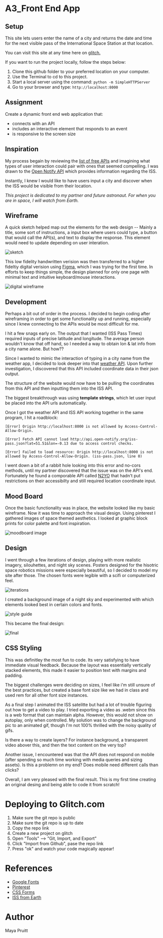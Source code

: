 # A3_Front End App
## Setup

This site lets users enter the name of a city and returns the date and time for the next visible pass of the International Space Station at that location. 

You can visit this site at any time here on [glitch.](https://pruitt-a3-frontendapp-iss.glitch.me)


If you want to run the project locally, follow the steps below:

1. Clone this github folder to your preferred location on your computer. 
2. Use the Terminal to cd to this project. 
3. Start a local server using the command: ```python -m SimpleHTTPServer```
4. Go to your browser and type: ```http://localhost:8000```

## Assignment

Create a dynamic front end web application that:

- connects with an API
- includes an interactive element that responds to an event 
- is responsive to the screen size

## Inspiration

My process begain by reviewing the [list of free APIs](https://github.com/public-apis/public-apis#text-analysis) and imagining what types of user interaction could pair with ones that seemed compelling. I was drawn to the [Open Notify API](http://open-notify.org/Open-Notify-API/ISS-Pass-Times/) which provides information regarding the ISS.

Instantly, I knew I would like to have users input a city and discover when the ISS would be visible from their location. 

*This project is dedicated to my partner and future astronaut. For when you are in space, I will watch from Earth.*

## Wireframe

A quick sketch helped map out the elements for the web design -- Mainly a title, some sort of instructions, a input box where users could type, a button that would call the API(s), and text to display the response. This element would need to update depending on user interation. 

![sketch](https://github.com/mayapruitt/A3_FrontEndApp/blob/master/documentation/outline.JPG)

This low fidelity handwritten verision was then transferred to a higher fideltiy digital verision using [Figma](https://www.figma.com/file/NCLBf8lVW6XSRqXC3nKzbl/Design?node-id=0%3A1), which I was trying for the first time. In efforts to keep things simple, the design planned for only one page with minimal text and intuitive keyboard/mouse interactions. 

![digital wireframe](https://github.com/mayapruitt/A3_FrontEndApp/blob/master/documentation/wireframe.png)

## Development

Perhaps a bit out of order in the process. I decided to begin coding after wireframing in order to get some functionality up and running, especially since I knew connecting to the APIs would be most difficult for me. 

I hit a few snags early on. The output that I wanted (ISS Pass Times) required inputs of precise latitude and longitude. The average person wouldn't know that off hand, so I needed a way to obtain lon & lat info from a city name alone. But how?? 

Since I wanted to mimic the interaction of typing in a city name from the weather app, I decided to look deeper into that [weather API](api.openweathermap.org). Upon further investigation, I discovered that this API included coordinate data in their json output. 

The structure of the website would now have to be pulling the coordinates from this API and then inputting them into the ISS API. 

The biggest breakthrough was using **template strings**, which let user input be placed into the API urls automatically. 

Once I got the weather API and ISS API working together in the same program, I hit a roadblock: 
```
[Error] Origin http://localhost:8000 is not allowed by Access-Control-Allow-Origin.

[Error] Fetch API cannot load http://api.open-notify.org/iss-pass.json?lat=51.51&lon=-0.13 due to access control checks.

[Error] Failed to load resource: Origin http://localhost:8000 is not allowed by Access-Control-Allow-Origin. (iss-pass.json, line 0)
```
I went down a bit of a rabbit hole looking into this error and no-cors methods, until my partner discovered that the issue was on the API's end. Fortunately he found a comporable API called [N2YO](https://www.n2yo.com/api/) that hadn't put restrictions on their accessibilty and still required location coordinate input. 

## Mood Board 

Once the basic functionality was in place, the website looked like my basic wireframe. Now it was time to approach the visual design. Using pinterest I gathered images of space themed aesthetics. I looked at graphic block prints for color palette and font inspiration.

![moodboard image](https://github.com/mayapruitt/A3_FrontEndApp/blob/master/documentation/moodboard.png)

## Design 

I went through a few iterations of design, playing with more realistic imagery, silouhettes, and night sky scenes.
Posters designed for the hisotric space robotics missions were especially beautiful, so I decided to model my site after those. The chosen fonts were legible with a scifi or computerized feel. 

![iterations](https://github.com/mayapruitt/A3_FrontEndApp/blob/master/documentation/iterations.png)

I created a background image of a night sky and experimented with which elements looked best in certain colors and fonts. 

![style guide](https://github.com/mayapruitt/A3_FrontEndApp/blob/master/documentation/styleguide.png)

This became the final design:

![final](https://github.com/mayapruitt/A3_FrontEndApp/blob/master/documentation/finaldesign.png)

## CSS Styling

This was definitley the most fun to code. Its very satisfying to have immediate visual feedback. Because the layout was essentially vertically stacked elements, this made it easier to position text with margins and padding. 

The biggest challenges were deciding on sizes, I feel like i'm still unsure of the best practices, but created a base font size like we had in class and used rem for all other font size instances. 

As a final step I animated the ISS satelitte but had a lot of trouble figuring out how to get a video to play. I tried exporting a video as .webm since this is a web format that can maintain alpha. However, this would not show on autoplay, only when controlled. My solution was to change the background pic to an animated gif, though I'm not 100% thrilled with the noisy quality of gifs. 

Is there a way to create layers? For instance background, a transparent video abover this, and then the text content on the very top?

Another issue, I encountered was that the API does not respond on mobile (after spending so much time working with media queries and sizing assets). Is this a problemn on my end? Does mobile need different calls than clicks?

Overall, I am very pleased with the final result. This is my first time creating an original desing and being able to code it from scratch!


# Deploying to Glitch.com
1. Make sure the git repo is public
2. Make sure the git repo is up to date
3. Copy the repo link
4. Create a new project on glitch
5. Open "Tools" --> "Git, Import, and Export"
6. Click "Import from Github", pase the repo link
7. Press "ok" and watch your code magically appear!

# References
- [Google Fonts](https://fonts.google.com/specimen/Inconsolata?selection.family=Inconsolata:400,700|Montserrat:400,700,800)
- [Pinterest](https://www.pinterest.com)
- [CSS Forms](https://www.w3schools.com/css/css_form.aspjavascript-frontend-guide.md#javascript-events)
- [ISS from Earth](https://www.youtube.com/watch?v=ktZxgfm2_7E&app=desktop)

# Author 
Maya Pruitt